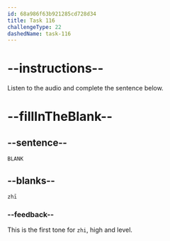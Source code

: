 ```yaml
---
id: 68a986f63b921285cd728d34
title: Task 116
challengeType: 22
dashedName: task-116
---
```


<!-- (Audio) A: zhī -->

# --instructions--

Listen to the audio and complete the sentence below.

# --fillInTheBlank--

## --sentence--

`BLANK`

## --blanks--

`zhī`

### --feedback--

This is the first tone for `zhi`, high and level.
